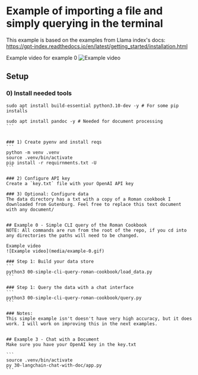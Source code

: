# Example of importing a file and simply querying in the terminal
This example is based on the examples from Llama index's docs: https://gpt-index.readthedocs.io/en/latest/getting_started/installation.html


Example video for example 0
![Example video](media/example-0.gif)

## Setup
### 0) Install needed tools
``````
sudo apt install build-essential python3.10-dev -y # For some pip installs

sudo apt install pandoc -y # Needed for document processing
```


### 1) Create pyenv and install reqs
```
python -m venv .venv
source .venv/bin/activate
pip install -r requirnments.txt -U
```

### 2) Configure API key
Create a `key.txt` file with your OpenAI API key

### 3) Optional: Configure data
The data directory has a txt with a copy of a Roman cookbook I downloaded from Gutenburg. Feel free to replace this text document with any document/


## Example 0 - Simple CLI query of the Roman Cookbook
NOTE: All commands are run from the root of the repo, if you cd into any directories the paths will need to be changed.

Example video
![Example video](media/example-0.gif)

### Step 1: Build your data store
```
python3 00-simple-cli-query-roman-cookbook/load_data.py 
```

### Step 1: Query the data with a chat interface
```
python3 00-simple-cli-query-roman-cookbook/query.py
```

### Notes:
This simple example isn't doesn't have very high accuracy, but it does work. I will work on improving this in the next examples.


## Example 3 - Chat with a Document
Make sure you have your OpenAI key in the key.txt 

```
source .venv/bin/activate
py 30-langchain-chat-with-doc/app.py 
```